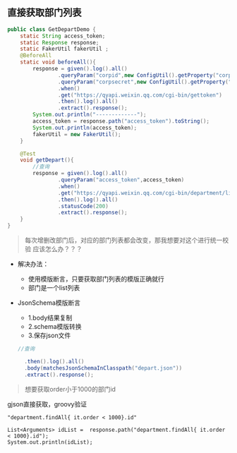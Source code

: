 
## 直接获取部门列表

```java
public class GetDepartDemo {
    static String access_token;
    static Response response;
    static FakerUtil fakerUtil ;
    @BeforeAll
    static void beforeAll(){
        response = given().log().all()
                .queryParam("corpid",new ConfigUtil().getProperty("corpid"))
                .queryParam("corpsecret",new ConfigUtil().getProperty("corpsecret"))
                .when()
                .get("https://qyapi.weixin.qq.com/cgi-bin/gettoken")
                .then().log().all()
                .extract().response();
        System.out.println("-------------");
        access_token = response.path("access_token").toString();
        System.out.println(access_token);
        fakerUtil = new FakerUtil();
    }

    @Test
    void getDepart(){
        //查询
        response = given().log().all()
                .queryParam("access_token",access_token)
                .when()
                .get("https://qyapi.weixin.qq.com/cgi-bin/department/list")
                .then().log().all()
                .statusCode(200)
                .extract().response();
    }
}

```


>每次增删改部门后，对应的部门列表都会改变，那我想要对这个进行统一校验
> 应该怎么办？？？
- 解决办法：
  - 使用模版断言，只要获取部门列表的模版正确就行
  - 部门是一个list列表
  
- JsonSchema模版断言
  - 1.body结果复制
  - 2.schema模版转换
  - 3.保存json文件
  
  ```java
  //查询
  
    .then().log().all()
    .body(matchesJsonSchemaInClasspath("depart.json"))
    .extract().response();
  ```
  
  

> 想要获取order小于1000的部门id

gjson直接获取，groovy验证

```
"department.findAll{ it.order < 1000}.id"
```

```
List<Arguments> idList =  response.path("department.findAll{ it.order < 1000}.id");
System.out.println(idList);
```

